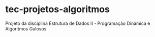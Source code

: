 # tec-projetos-algoritmos
Projeto da disciplina Estrutura de Dados II - Programação Dinâmica e Algoritmos Gulosos
